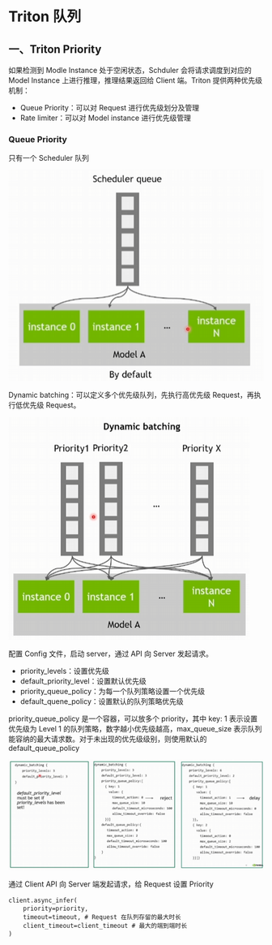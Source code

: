 # Triton 队列

## 一、Triton Priority

如果检测到 Modle Instance 处于空闲状态，Schduler 会将请求调度到对应的 Model Instance 上进行推理，推理结果返回给 Client 端。Triton 提供两种优先级机制：

- Queue Priority：可以对 Request 进行优先级划分及管理
- Rate limiter：可以对 Model instance 进行优先级管理

### Queue Priority

只有一个 Scheduler 队列

![](../../figs.assets/image-20230705140911031.png)

Dynamic batching：可以定义多个优先级队列，先执行高优先级 Request，再执行低优先级 Request。

![](../../figs.assets/image-20230705140929637.png)

配置 Config 文件，启动 server，通过 API 向 Server 发起请求。

- priority_levels：设置优先级
- default_priority_level：设置默认优先级
- priority_queue_policy：为每一个队列策略设置一个优先级
- default_quene_policy：设置默认的队列策略优先级

priority_queue_policy 是一个容器，可以放多个 priority，其中 key: 1 表示设置优先级为 Level 1 的队列策略，数字越小优先级越高，max_queue_size 表示队列能容纳的最大请求数。对于未出现的优先级级别，则使用默认的 default_queue_policy

![](../../figs.assets/image-20230705141621217.png)

通过 Client API 向 Server 端发起请求，给 Request 设置 Priority

```
client.async_infer(
	priority=priority,
	timeout=timeout, # Request 在队列存留的最大时长
	client_timeout=client_timeout # 最大的端到端时长
)
```

